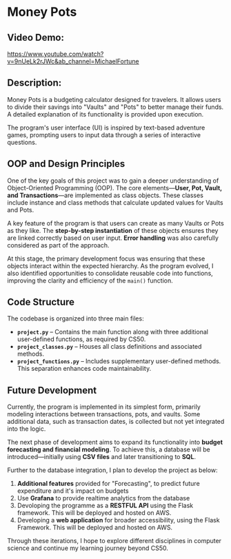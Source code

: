 # Money Pots  

## Video Demo:  
<https://www.youtube.com/watch?v=9nUeLk2rJWc&ab_channel=MichaelFortune>  

## Description:  
Money Pots is a budgeting calculator designed for travelers. It allows users to divide their savings into "Vaults" and "Pots" to better manage their funds. A detailed explanation of its functionality is provided upon execution.  

The program's user interface (UI) is inspired by text-based adventure games, prompting users to input data through a series of interactive questions.  

## OOP and Design Principles  
One of the key goals of this project was to gain a deeper understanding of Object-Oriented Programming (OOP). The core elements—**User, Pot, Vault, and Transactions**—are implemented as class objects. These classes include instance and class methods that calculate updated values for Vaults and Pots.  

A key feature of the program is that users can create as many Vaults or Pots as they like. The **step-by-step instantiation** of these objects ensures they are linked correctly based on user input. **Error handling** was also carefully considered as part of the approach.  

At this stage, the primary development focus was ensuring that these objects interact within the expected hierarchy. As the program evolved, I also identified opportunities to consolidate reusable code into functions, improving the clarity and efficiency of the `main()` function.  

## Code Structure  
The codebase is organized into three main files:  

- **`project.py`** – Contains the main function along with three additional user-defined functions, as required by CS50.  
- **`project_classes.py`** – Houses all class definitions and associated methods.  
- **`project_functions.py`** – Includes supplementary user-defined methods. This separation enhances code maintainability.  

## Future Development  
Currently, the program is implemented in its simplest form, primarily modeling interactions between transactions, pots, and vaults. Some additional data, such as transaction dates, is collected but not yet integrated into the logic.  

The next phase of development aims to expand its functionality into **budget forecasting and financial modeling**. To achieve this, a database will be introduced—initially using **CSV files** and later transitioning to **SQL**.  

Further to the database integration, I plan to develop the project as below:  

1. **Additional features** provided for "Forecasting", to predict future expenditure and it's impact on budgets 
2. Use **Grafana** to provide realtime analytics from the database
3. Devoloping the programme as a **RESTFUL API** using the Flask framework. This will be deployed and hosted on AWS.
4. Developing a **web application** for broader accessibility, using the Flask Framework. This will be deployed and hosted on AWS.
 
Through these iterations, I hope to explore different disciplines in computer science and continue my learning journey beyond CS50.  



